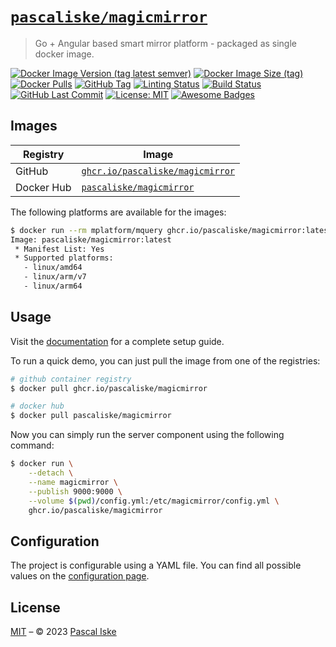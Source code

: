 # [`pascaliske/magicmirror`](https://pascaliske.github.io/magicmirror/)

> Go + Angular based smart mirror platform - packaged as single docker image.

[![Docker Image Version (tag latest semver)](https://img.shields.io/docker/v/pascaliske/magicmirror/latest?style=flat-square)](https://hub.docker.com/r/pascaliske/magicmirror) [![Docker Image Size (tag)](https://img.shields.io/docker/image-size/pascaliske/magicmirror/latest?style=flat-square)](https://hub.docker.com/r/pascaliske/magicmirror) [![Docker Pulls](https://img.shields.io/docker/pulls/pascaliske/magicmirror?style=flat-square)](https://hub.docker.com/r/pascaliske/magicmirror) [![GitHub Tag](https://img.shields.io/github/v/tag/pascaliske/magicmirror?style=flat-square)](https://github.com/pascaliske/magicmirror) [![Linting Status](https://img.shields.io/github/actions/workflow/status/pascaliske/magicmirror/linting.yml?branch=main&label=linting&style=flat-square)](https://github.com/pascaliske/magicmirror/actions/workflows/linting.yml) [![Build Status](https://img.shields.io/github/actions/workflow/status/pascaliske/magicmirror/image.yml?branch=main&label=build&style=flat-square)](https://github.com/pascaliske/magicmirror/actions/workflows/image.yml) [![GitHub Last Commit](https://img.shields.io/github/last-commit/pascaliske/magicmirror?style=flat-square)](https://github.com/pascaliske/magicmirror) [![License: MIT](https://img.shields.io/badge/License-MIT-blue.svg?style=flat-square)](https://opensource.org/licenses/MIT) [![Awesome Badges](https://img.shields.io/badge/badges-awesome-green.svg?style=flat-square)](https://github.com/Naereen/badges)

## Images

| Registry   | Image                                                                                                                             |
| ---------- | --------------------------------------------------------------------------------------------------------------------------------- |
| GitHub     | [`ghcr.io/pascaliske/magicmirror`](https://github.com/pascaliske/docker-magicmirror/pkgs/container/magicmirror)                   |
| Docker Hub | [`pascaliske/magicmirror`](https://hub.docker.com/r/pascaliske/magicmirror)                                                       |

The following platforms are available for the images:

```bash
$ docker run --rm mplatform/mquery ghcr.io/pascaliske/magicmirror:latest
Image: pascaliske/magicmirror:latest
 * Manifest List: Yes
 * Supported platforms:
   - linux/amd64
   - linux/arm/v7
   - linux/arm64
```

## Usage

Visit the [documentation](https://pascaliske.github.io/magicmirror/) for a complete setup guide.

To run a quick demo, you can just pull the image from one of the registries:

```bash
# github container registry
$ docker pull ghcr.io/pascaliske/magicmirror

# docker hub
$ docker pull pascaliske/magicmirror
```

Now you can simply run the server component using the following command:

```bash
$ docker run \
    --detach \
    --name magicmirror \
    --publish 9000:9000 \
    --volume $(pwd)/config.yml:/etc/magicmirror/config.yml \
    ghcr.io/pascaliske/magicmirror
```

## Configuration

The project is configurable using a YAML file. You can find all possible values on the [configuration page](https://pascaliske.github.io/magicmirror/configuration/).

## License

[MIT](LICENSE.md) – © 2023 [Pascal Iske](https://pascaliske.dev)
